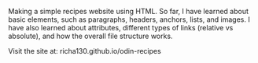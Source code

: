 Making a simple recipes website using HTML. So far, I have learned about basic elements, such as paragraphs, headers, anchors, lists, and images. I have also learned about attributes, different types of links (relative vs absolute), and how the overall file structure works.

Visit the site at: richa130.github.io/odin-recipes